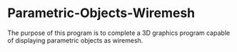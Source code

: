 # Parametric-Objects-Wiremesh

The purpose of this program is to complete a 3D graphics program capable of displaying parametric objects as wiremesh. 
